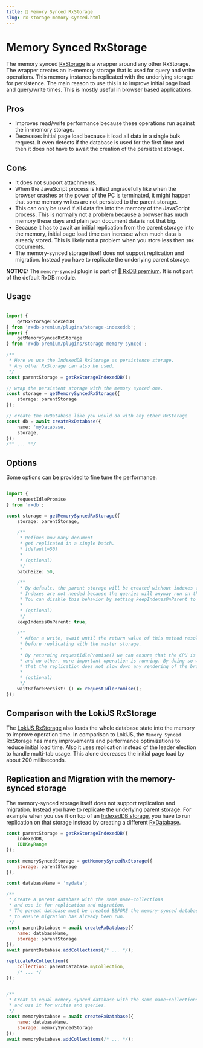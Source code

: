 ```yaml
---
title: 👑 Memory Synced RxStorage
slug: rx-storage-memory-synced.html
---
```


# Memory Synced RxStorage

The memory synced [RxStorage](./rx-storage.md) is a wrapper around any other RxStorage. The wrapper creates an in-memory storage that is used for query and write operations. This memory instance is replicated with the underlying storage for persistence.
The main reason to use this is to improve initial page load and query/write times. This is mostly useful in browser based applications.

## Pros

- Improves read/write performance because these operations run against the in-memory storage.
- Decreases initial page load because it load all data in a single bulk request. It even detects if the database is used for the first time and then it does not have to await the creation of the persistent storage.


## Cons

- It does not support attachments.
- When the JavaScript process is killed ungracefully like when the browser crashes or the power of the PC is terminated, it might happen that some memory writes are not persisted to the parent storage.
- This can only be used if all data fits into the memory of the JavaScript process. This is normally not a problem because a browser has much memory these days and plain json document data is not that big.
- Because it has to await an initial replication from the parent storage into the memory, initial page load time can increase when much data is already stored. This is likely not a problem when you store less then `10k` documents.
- The memory-synced storage itself does not support replication and migration. Instead you have to replicate the underlying parent storage.


**NOTICE:** The `memory-synced` plugin is part of [👑 RxDB premium](/premium). It is not part of the default RxDB module.

## Usage


```ts

import {
    getRxStorageIndexedDB
} from 'rxdb-premium/plugins/storage-indexeddb';
import {
    getMemorySyncedRxStorage
} from 'rxdb-premium/plugins/storage-memory-synced';

/**
 * Here we use the IndexedDB RxStorage as persistence storage.
 * Any other RxStorage can also be used.
 */
const parentStorage = getRxStorageIndexedDB();

// wrap the persistent storage with the memory synced one.
const storage = getMemorySyncedRxStorage({
    storage: parentStorage
});

// create the RxDatabase like you would do with any other RxStorage
const db = await createRxDatabase({
    name: 'myDatabase,
    storage,
});
/** ... **/

```


## Options

Some options can be provided to fine tune the performance.

```ts

import {
    requestIdlePromise
} from 'rxdb';

const storage = getMemorySyncedRxStorage({
    storage: parentStorage,

    /**
     * Defines how many document
     * get replicated in a single batch.
     * [default=50]
     * 
     * (optional)
     */
    batchSize: 50,

    /**
     * By default, the parent storage will be created without indexes for a faster page load.
     * Indexes are not needed because the queries will anyway run on the memory storage.
     * You can disable this behavior by setting keepIndexesOnParent to true.
     * 
     * (optional)
     */
    keepIndexesOnParent: true,

    /**
     * After a write, await until the return value of this method resolves
     * before replicating with the master storage.
     * 
     * By returning requestIdlePromise() we can ensure that the CPU is idle
     * and no other, more important operation is running. By doing so we can be sure
     * that the replication does not slow down any rendering of the browser process.
     * 
     * (optional)
     */
    waitBeforePersist: () => requestIdlePromise();
});

```


## Comparison with the LokiJS RxStorage

The [LokiJS RxStorage](./rx-storage-lokijs.md) also loads the whole database state into the memory to improve operation time.
In comparison to LokiJS, the `Memory Synced` RxStorage has many improvements and performance optimizations to reduce initial load time. Also it uses replication instead of the leader election to handle multi-tab usage. This alone decreases the initial page load by about 200 milliseconds.



## Replication and Migration with the memory-synced storage

The memory-synced storage itself does not support replication and migration. Instead you have to replicate the underlying parent storage.
For example when you use it on top of an [IndexedDB storage](./rx-storage-indexeddb.md), you have to run replication on that storage instead by creating a different [RxDatabase](./rx-database.md).

```js
const parentStorage = getRxStorageIndexedDB({
    indexedDB,
    IDBKeyRange
});

const memorySyncedStorage = getMemorySyncedRxStorage({
    storage: parentStorage
});

const databaseName = 'mydata';

/**
 * Create a parent database with the same name+collections
 * and use it for replication and migration.
 * The parent database must be created BEFORE the memory-synced database
 * to ensure migration has already been run.
 */
const parentDatabase = await createRxDatabase({
    name: databaseName,
    storage: parentStorage
});
await parentDatabase.addCollections(/* ... */);

replicateRxCollection({
    collection: parentDatabase.myCollection,
    /* ... */
});


/**
 * Creat an equal memory-synced database with the same name+collections
 * and use it for writes and queries.
 */
const memoryDatabase = await createRxDatabase({
    name: databaseName,
    storage: memorySyncedStorage
});
await memoryDatabase.addCollections(/* ... */);


```
